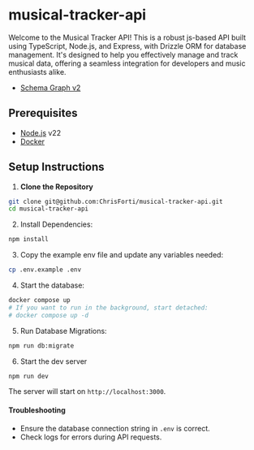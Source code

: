 # musical-tracker-api

Welcome to the Musical Tracker API! This is a robust js-based API built using TypeScript, Node.js, and Express, with Drizzle ORM for database management. It's designed to help you effectively manage and track musical data, offering a seamless integration for developers and music enthusiasts alike.

- [Schema Graph v2](https://drawsql.app/teams/david-ruvinskiy/diagrams/musical-tracker-app-v2)

## Prerequisites

- [Node.js](https://nodejs.org/) v22
- [Docker](https://docs.docker.com/)

## Setup Instructions

1. **Clone the Repository**

```bash
git clone git@github.com:ChrisForti/musical-tracker-api.git
cd musical-tracker-api
```

2. Install Dependencies:

```sh
npm install
```

3. Copy the example env file and update any variables needed:

```sh
cp .env.example .env
```

4. Start the database:

```sh
docker compose up
# If you want to run in the background, start detached:
# docker compose up -d
```

5.  Run Database Migrations:

```sh
npm run db:migrate
```

6.  Start the dev server

```sh
npm run dev
```

The server will start on `http://localhost:3000`.

#### Troubleshooting

- Ensure the database connection string in `.env` is correct.
- Check logs for errors during API requests.
